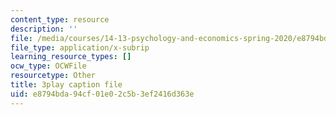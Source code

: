 ```yaml
---
content_type: resource
description: ''
file: /media/courses/14-13-psychology-and-economics-spring-2020/e8794bda94cf01e02c5b3ef2416d363e_8WhNaFsFC8I.srt
file_type: application/x-subrip
learning_resource_types: []
ocw_type: OCWFile
resourcetype: Other
title: 3play caption file
uid: e8794bda-94cf-01e0-2c5b-3ef2416d363e
---
```

